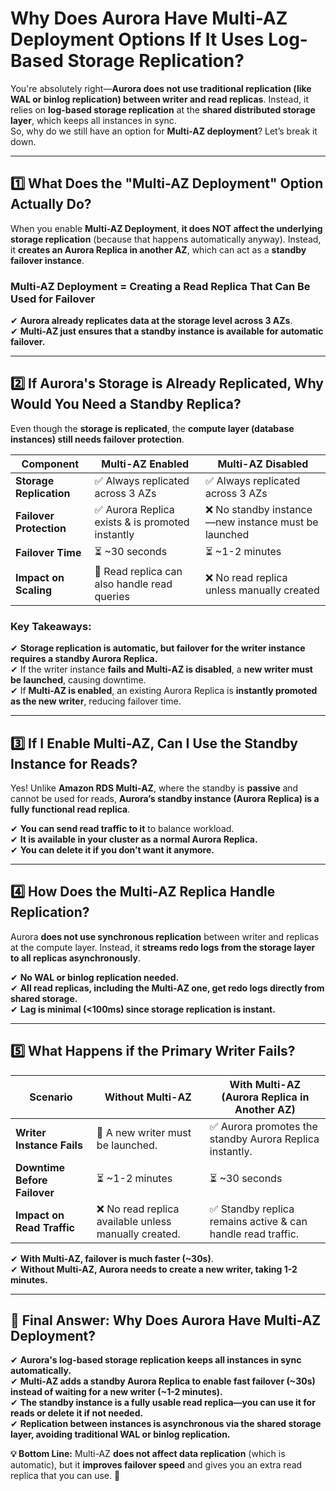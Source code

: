 # **Why Does Aurora Have Multi-AZ Deployment Options If It Uses Log-Based Storage Replication?**

You're absolutely right—**Aurora does not use traditional replication (like WAL or binlog replication) between writer and read replicas**. Instead, it relies on **log-based storage replication** at the **shared distributed storage layer**, which keeps all instances in sync.  
So, why do we still have an option for **Multi-AZ deployment**? Let’s break it down.

---

## **1️⃣ What Does the "Multi-AZ Deployment" Option Actually Do?**

When you enable **Multi-AZ Deployment**, **it does NOT affect the underlying storage replication** (because that happens automatically anyway). Instead, it **creates an Aurora Replica in another AZ**, which can act as a **standby failover instance**.

### **Multi-AZ Deployment = Creating a Read Replica That Can Be Used for Failover**

✔ **Aurora already replicates data at the storage level across 3 AZs**.  
✔ **Multi-AZ just ensures that a standby instance is available for automatic failover.**

---

## **2️⃣ If Aurora's Storage is Already Replicated, Why Would You Need a Standby Replica?**

Even though the **storage is replicated**, the **compute layer (database instances) still needs failover protection**.

| **Component**           | **Multi-AZ Enabled**                             | **Multi-AZ Disabled**                                |
| ----------------------- | ------------------------------------------------ | ---------------------------------------------------- |
| **Storage Replication** | ✅ Always replicated across 3 AZs                | ✅ Always replicated across 3 AZs                    |
| **Failover Protection** | ✅ Aurora Replica exists & is promoted instantly | ❌ No standby instance—new instance must be launched |
| **Failover Time**       | ⏳ ~30 seconds                                   | ⏳ ~1-2 minutes                                      |
| **Impact on Scaling**   | 🚀 Read replica can also handle read queries     | ❌ No read replica unless manually created           |

### **Key Takeaways:**

✔ **Storage replication is automatic, but failover for the writer instance requires a standby Aurora Replica.**  
✔ If the writer instance **fails and Multi-AZ is disabled**, a **new writer must be launched**, causing downtime.  
✔ If **Multi-AZ is enabled**, an existing Aurora Replica is **instantly promoted as the new writer**, reducing failover time.

---

## **3️⃣ If I Enable Multi-AZ, Can I Use the Standby Instance for Reads?**

Yes! Unlike **Amazon RDS Multi-AZ**, where the standby is **passive** and cannot be used for reads, **Aurora’s standby instance (Aurora Replica) is a fully functional read replica**.

✔ **You can send read traffic to it** to balance workload.  
✔ **It is available in your cluster as a normal Aurora Replica.**  
✔ **You can delete it if you don’t want it anymore.**

---

## **4️⃣ How Does the Multi-AZ Replica Handle Replication?**

Aurora **does not use synchronous replication** between writer and replicas at the compute layer. Instead, it **streams redo logs from the storage layer to all replicas asynchronously**.

✔ **No WAL or binlog replication needed.**  
✔ **All read replicas, including the Multi-AZ one, get redo logs directly from shared storage.**  
✔ **Lag is minimal (<100ms) since storage replication is instant.**

---

## **5️⃣ What Happens if the Primary Writer Fails?**

| **Scenario**                 | **Without Multi-AZ**                                  | **With Multi-AZ (Aurora Replica in Another AZ)**             |
| ---------------------------- | ----------------------------------------------------- | ------------------------------------------------------------ |
| **Writer Instance Fails**    | 🚨 A new writer must be launched.                     | ✅ Aurora promotes the standby Aurora Replica instantly.     |
| **Downtime Before Failover** | ⏳ ~1-2 minutes                                       | ⏳ ~30 seconds                                               |
| **Impact on Read Traffic**   | ❌ No read replica available unless manually created. | ✅ Standby replica remains active & can handle read traffic. |

✔ **With Multi-AZ, failover is much faster (~30s)**.  
✔ **Without Multi-AZ, Aurora needs to create a new writer, taking 1-2 minutes.**

---

## **🎯 Final Answer: Why Does Aurora Have Multi-AZ Deployment?**

✔ **Aurora's log-based storage replication keeps all instances in sync automatically.**  
✔ **Multi-AZ adds a standby Aurora Replica to enable fast failover (~30s) instead of waiting for a new writer (~1-2 minutes).**  
✔ **The standby instance is a fully usable read replica—you can use it for reads or delete it if not needed.**  
✔ **Replication between instances is asynchronous via the shared storage layer, avoiding traditional WAL or binlog replication.**

**💡 Bottom Line:** Multi-AZ **does not affect data replication** (which is automatic), but it **improves failover speed** and gives you an extra read replica that you can use. 🚀
